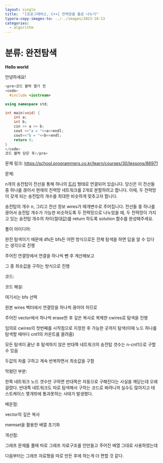 ```yaml
---
layout: single
title:  "[프로그래머스, C++] 전력망을 둘로 나누기"
typora-copy-images-to: ../../images/2023-10-13
categories: 
  - algorithm
---
```


# 분류: 완전탐색

**Hello world**

안녕하세요!


```c++
<pre>코드 블락 열기 전 
<code> 
  #include <iostream>

using namespace std;

int main(void) {
    int a;
    int b;
    cin >> a >> b;
    cout <<"a = "<<a<<endl;
    cout<<"b = "<<b<<endl;
    return 0;
}
</code> 
코드 블락 닫은 후</pre>
```


문제 링크: https://school.programmers.co.kr/learn/courses/30/lessons/86971



문제:

n개의 송전탑이 전선을 통해 하나의 [트리](https://en.wikipedia.org/wiki/Tree_(data_structure)) 형태로 연결되어 있습니다. 당신은 이 전선들 중 하나를 끊어서 현재의 전력망 네트워크를 2개로 분할하려고 합니다. 이때, 두 전력망이 갖게 되는 송전탑의 개수를 최대한 비슷하게 맞추고자 합니다.

송전탑의 개수 n, 그리고 전선 정보 wires가 매개변수로 주어집니다. 전선들 중 하나를 끊어서 송전탑 개수가 가능한 비슷하도록 두 전력망으로 나누었을 때, 두 전력망이 가지고 있는 송전탑 개수의 차이(절대값)를 return 하도록 solution 함수를 완성해주세요.



풀이 아이디어:

완전 탐색이기 때문에 dfs든 bfs든 어떤 방식으로든 전체 탐색을 하면 답을 알 수 있다는 생각으로 진행

주어진 연결망에서 연결을 하나씩 뺀 후 계산해보고

그 중 최솟값을 구하는 방식으로 진행



코드:





코드 해설:

여기서는 bfs 선택

원본 wires 벡터에서 연결망을 하나씩 끊어야 하므로

주어진 vector에서 하나씩 erase한 후 깊은 복사로 복제한 cwires로 탐색을 진행

임의로 cwires의 첫번째를 시작점으로 지정한 후 가능한 곳까지 탐색(이때 노드 하나를 탐색할 때마다 cnt1의 카운트를 올려줌)

모든 탐색이 끝난 후 탐색하지 않은 반대쪽 네트워크의 송전탑 갯수는 n-cnt1으로 구할 수 있음

두값의 차를 구하고 계속 반복하면서 최솟값을 구함





막혔던 부분:

한쪽 네트워크 노드 갯수만 구하면 반대쪽은 자동으로 구해진다는 사실을 깨닫는데 오래걸렸다. 반대쪽 네트워크도 따로 탐색해서 구하는 코드로 짜려니까 실수도 많아지고 테스트케이스 몇개밖에 통과못하는 사태가 발생했다.



배운점:

vector의 깊은 복사

memset을 활용한 배열 초기화



개선점:

그래프 문제를 풀때 따로 그래프 자료구조를 안만들고 주어진 배열 그대로 사용하였는데

다음부터는 그래프 자료형을 따로 만든 후에 하는게 더 편할 것 같다.











